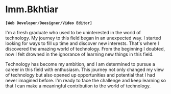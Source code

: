 # Imm.Bkhtiar

**`[Web Developer/Deesigner/Video Editor]`**

I'm a fresh graduate who used to be uninterested in the world of technology. My journey to this field began in an unexpected way. I started looking for ways to fill up time and discover new interests. That's where I discovered the amazing world of technology. From the beginning I doubted, now I felt drowned in the ignorance of learning new things in this field.

Technology has become my ambition, and I am determined to pursue a career in this field with enthusiasm. This journey not only changed my view of technology but also opened up opportunities and potential that I had never imagined before. I'm ready to face the challenge and keep learning so that I can make a meaningful contribution to the world of technology.

